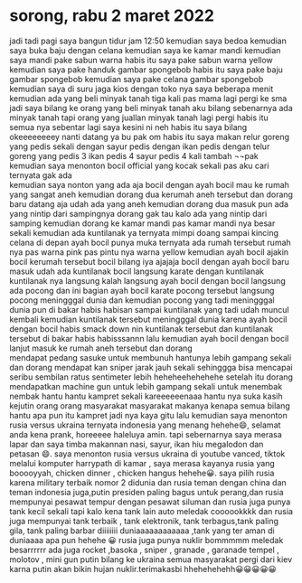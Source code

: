 # sorong, rabu 2 maret 2022
jadi tadi pagi saya bangun tidur jam 12:50 kemudian saya bedoa kemudian saya buka baju dengan 
celana kemudian saya ke kamar mandi kemudian saya mandi pake sabun warna habis itu saya pake 
sabun  warna yellow kemudian saya pake handuk  gambar spongebob habis itu saya pake baju gambar 
spongebob kemudian saya pake celana gambar spongebob kemudian saya di suru jaga kios dengan toko 
nya saya beberapa menit kemudian ada yang beli minyak tanah tiga kali  pas  mama lagi pergi ke sma 
jadi saya bilang ke orang yang beli minyak tanah aku bilang sebenarnya ada minyak tanah tapi orang 
yang juallan minyak tanah lagi pergi habis itu semua nya sebentar lagi saya kesini ni neh habis itu saya 
bilang okeeeeeeeey nanti datang ya bu pak om habis itu saya makan relur goreng  yang pedis sekali 
dengan sayur pedis dengan ikan pedis dengan telur goreng  yang pedis 3  ikan pedis 4 sayur  pedis 4 kali 
tambah  ¬¬pak kemudian saya menonton bocil official yang kocak sekali  pas aku cari ternyata gak ada  
kemudian saya nonton yang ada aja bocil dengan ayah bocil mau ke rumah yang sangat aneh kemudian 
dorang dua kerumah aneh tersebut dan dorang baru datang aja udah ada yang aneh kemudian dorang 
dua masuk  pun ada yang nintip dari sampingnya dorang gak tau  kalo ada yang nintip dari samping 
kemudian dorang ke kamar mandi pas kamar mandi nya besar sekali kemudian ada kuntilanak  ya 
ternyata mimpi doang sampai kincing celana di depan ayah bocil punya muka  ternyata ada rumah 
tersebut rumah nya pas warna pink pas pintu nya warna yellow kemudian ayah bocil ajakin bocil 
kerumah tersebut bocil bilang iya ajajaja bocil dengan ayah bocil baru masuk udah ada kuntilanak bocil 
langsung karate dengan kuntilanak kuntilanak nya langsung kalah langsung ayah bocil dengan bocil 
langsung ada pocong dan ini bagian ayah bocil  karate pocong tersebut langsung pocong meningggal 
dunia dan kemudian pocong yang  tadi meningggal dunia pun di bakar habis habisan sampai kuntilanak 
yang tadi udah muncul kembali  kemudian kuntilanak tersebut meningggal dunia karena ayah bocil 
dengan bocil habis  smack down  nin kuntilanak tersebut dan kuntilanak tersebut di bakar habis 
habisssannn lalu kemudian ayah bocil dengan bocil lanjut masuk ke rumah aneh tersebut dan dorang    
mendapat  pedang  sasuke  untuk  membunuh  hantunya  lebih  gampang  sekali  dan  dorang  mendapat 
kan sniper jarak jauh sekali sehinggga bisa mencapai seribu sembilan ratus sentimeter lebih 
heheheehehehehe setelah itu dorang mendapatkan machine gun untuk lebih gampang sekali untuk 
menembak nembak hantu hantu kampret sekali kareeeeeenaaa hantu nya suka kasih kejutin orang 
orang masyarakat masyarakat  makanya kenapa semua bilang hantu apa pun itu kampret jadi nya kaya 
gitu
lalu kemudian saya menonton rusia versus ukraina ternyata indonesia yang menang hehehe😄, selamat anda kena prank, horeeeee haleluya amin. tapi sebernarnya saya merasa lapar dan saya timba makannan nasi, sayur, ikan hiu megalodon dan petasan 😄.
saya menonton rusia versus ukraina di youtube vanced, tiktok melalui komputer harrypath di kamar , saya merasa kayanya rusia yang booooyyah, chicken dinner , chicken hangus hehehe😀. saya pilih rusia karena military terbaik nomor 2 didunia  dan rusia teman dengan china dan teman indonesia juga,putin  presiden paling bagus untuk perang,dan rusia mempunyai pesawat tempur dengan pesawat siluman dan rusia juga punya tank kecil sekali tapi kalo kena tank lain auto meledak coooookkkk
dan rusia juga mempunyai  tank  terbaik , tank elektronik, tank terbagus,tank paling gila, tank paling barbar diiiiiiii duniaaaaaaaaaaaa ,tank yang ter aman di duniaaaa apa pun hehehe 😀 rusia juga punya nuklir bommmmm meledak besarrrrrr ada juga rocket ,basoka , sniper , granade , garanade tempel , molotov , mini gun
putin bilang ke ukraina semua masyarakat pergi dari kiev karna putin akan bikin hujan nuklir.terimakasbi hhehehehehh😀😀😀😀😀
